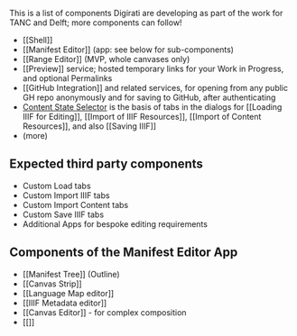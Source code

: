 This is a list of components Digirati are developing as part of the work for TANC and Delft; more components can follow!

 - [[Shell]]
 - [[Manifest Editor]] (app: see below for sub-components)
 - [[Range Editor]] (MVP, whole canvases only)
 - [[Preview]] service; hosted temporary links for your Work in Progress, and optional Permalinks
 - [[GitHub Integration]] and related services, for opening from any public GH repo anonymously and for saving to GitHub, after authenticating
 - [Content State Selector](https://iiif-canvas-panel.netlify.app/docs/applications/content-state-selector/) is the basis of tabs in the dialogs for [[Loading IIIF for Editing]],  [[Import of IIIF Resources]], [[Import of Content Resources]], and also [[Saving IIIF]]
 - (more)

## Expected third party components

 - Custom Load tabs
 - Custom Import IIIF tabs
 - Custom Import Content tabs
 - Custom Save IIIF tabs
 - Additional Apps for bespoke editing requirements

## Components of the Manifest Editor App

 - [[Manifest Tree]] (Outline)
 - [[Canvas Strip]]
 - [[Language Map editor]]
 - [[IIIF Metadata editor]]
 - [[Canvas Editor]] - for complex composition
 - [[]]
